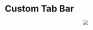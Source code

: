 # Custom Tab Bar

<p align="center">
  <img src="https://user-images.githubusercontent.com/25744906/86015273-8ed72780-ba4b-11ea-989b-87e605cc251e.gif">
</p>
